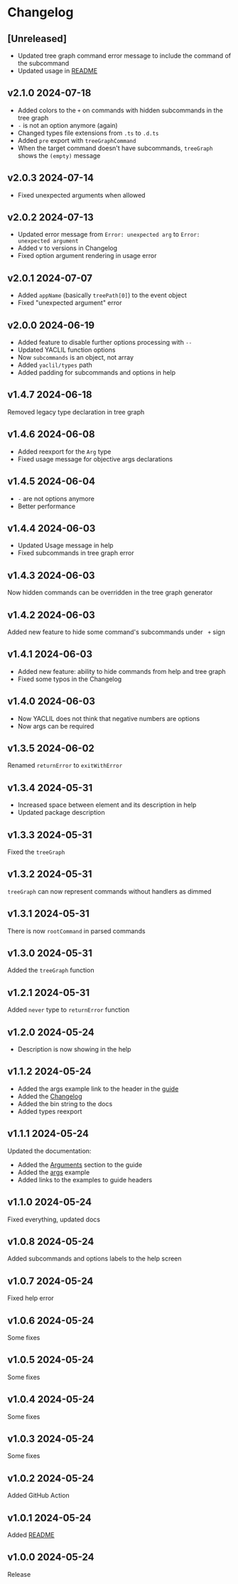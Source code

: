 # Changelog

## [Unreleased]

- Updated tree graph command error message to include the command of the subcommand
- Updated usage in [README](README.md)

## v2.1.0 2024-07-18

- Added colors to the `+` on commands with hidden subcommands in the tree graph
- `-` is not an option anymore (again)
- Changed types file extensions from `.ts` to `.d.ts`
- Added `pre` export with `treeGraphCommand`
- When the target command doesn't have subcommands, `treeGraph` shows the `(empty)` message

## v2.0.3 2024-07-14

- Fixed unexpected arguments when allowed

## v2.0.2 2024-07-13

- Updated error message from `Error: unexpected arg` to `Error: unexpected argument`
- Added v to versions in Changelog
- Fixed option argument rendering in usage error

## v2.0.1 2024-07-07

- Added `appName` (basically `treePath[0]`) to the event object
- Fixed "unexpected argument" error

## v2.0.0 2024-06-19

- Added feature to disable further options processing with `--`
- Updated YACLIL function options
- Now `subcommands` is an object, not array
- Added `yaclil/types` path
- Added padding for subcommands and options in help

## v1.4.7 2024-06-18

Removed legacy type declaration in tree graph

## v1.4.6 2024-06-08

- Added reexport for the `Arg` type
- Fixed usage message for objective args declarations

## v1.4.5 2024-06-04

- `-` are not options anymore
- Better performance

## v1.4.4 2024-06-03

- Updated Usage message in help
- Fixed subcommands in tree graph error

## v1.4.3 2024-06-03

Now hidden commands can be overridden in the tree graph generator

## v1.4.2 2024-06-03

Added new feature to hide some command's subcommands under ` +` sign

## v1.4.1 2024-06-03

- Added new feature: ability to hide commands from help and tree graph
- Fixed some typos in the Changelog

## v1.4.0 2024-06-03

- Now YACLIL does not think that negative numbers are options
- Now args can be required

## v1.3.5 2024-06-02

Renamed `returnError` to `exitWithError`

## v1.3.4 2024-05-31

- Increased space between element and its description in help
- Updated package description

## v1.3.3 2024-05-31

Fixed the `treeGraph`

## v1.3.2 2024-05-31

`treeGraph` can now represent commands without handlers as dimmed

## v1.3.1 2024-05-31

There is now `rootCommand` in parsed commands

## v1.3.0 2024-05-31

Added the `treeGraph` function

## v1.2.1 2024-05-31

Added `never` type to `returnError` function

## v1.2.0 2024-05-24

- Description is now showing in the help

## v1.1.2 2024-05-24

- Added the args example link to the header in the [guide](./docs/guide.md)
- Added the [Changelog](./CHANGELOG.md)
- Added the bin string to the docs
- Added types reexport

## v1.1.1 2024-05-24

Updated the documentation:
- Added the [Arguments](./docs/guide.md#Arguments) section to the guide
- Added the [args](./docs/examples/args.mjs) example
- Added links to the examples to guide headers

## v1.1.0 2024-05-24

Fixed everything, updated docs

## v1.0.8 2024-05-24

Added subcommands and options labels to the help screen

## v1.0.7 2024-05-24

Fixed help error

## v1.0.6 2024-05-24

Some fixes

## v1.0.5 2024-05-24

Some fixes

## v1.0.4 2024-05-24

Some fixes

## v1.0.3 2024-05-24

Some fixes

## v1.0.2 2024-05-24

Added GitHub Action

## v1.0.1 2024-05-24

Added [README](./README.md)

## v1.0.0 2024-05-24

Release
